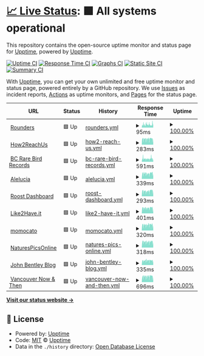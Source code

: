 # [📈 Live Status](https://upptime.github.io/upptime): <!--live status--> **🟩 All systems operational**

This repository contains the open-source uptime monitor and status page for [Upptime](https://upptime.js.org), powered by [Upptime](https://github.com/upptime/upptime).

[![Uptime CI](https://github.com/rounders/up/workflows/Uptime%20CI/badge.svg)](https://github.com/rounders/up/actions?query=workflow%3A%22Uptime+CI%22)
[![Response Time CI](https://github.com/rounders/up/workflows/Response%20Time%20CI/badge.svg)](https://github.com/rounders/up/actions?query=workflow%3A%22Response+Time+CI%22)
[![Graphs CI](https://github.com/rounders/up/workflows/Graphs%20CI/badge.svg)](https://github.com/rounders/up/actions?query=workflow%3A%22Graphs+CI%22)
[![Static Site CI](https://github.com/rounders/up/workflows/Static%20Site%20CI/badge.svg)](https://github.com/rounders/up/actions?query=workflow%3A%22Static+Site+CI%22)
[![Summary CI](https://github.com/rounders/up/workflows/Summary%20CI/badge.svg)](https://github.com/rounders/up/actions?query=workflow%3A%22Summary+CI%22)

With [Upptime](https://upptime.js.org), you can get your own unlimited and free uptime monitor and status page, powered entirely by a GitHub repository. We use [Issues](https://github.com/upptime/upptime/issues) as incident reports, [Actions](https://github.com/rounders/up/actions) as uptime monitors, and [Pages](https://upptime.github.io/upptime) for the status page.

<!--start: status pages-->
<!-- This summary is generated by Upptime (https://github.com/upptime/upptime) -->
<!-- Do not edit this manually, your changes will be overwritten -->
<!-- prettier-ignore -->
| URL | Status | History | Response Time | Uptime |
| --- | ------ | ------- | ------------- | ------ |
| <img alt="" src="https://icons.duckduckgo.com/ip3/www.rounders.ca.ico" height="13"> [Rounders](https://www.rounders.ca) | 🟩 Up | [rounders.yml](https://github.com/rounders/up/commits/HEAD/history/rounders.yml) | <details><summary><img alt="Response time graph" src="./graphs/rounders/response-time-week.png" height="20"> 95ms</summary><br><a href="https://rounders.github.io/up/history/rounders"><img alt="Response time 128" src="https://img.shields.io/endpoint?url=https%3A%2F%2Fraw.githubusercontent.com%2Frounders%2Fup%2FHEAD%2Fapi%2Frounders%2Fresponse-time.json"></a><br><a href="https://rounders.github.io/up/history/rounders"><img alt="24-hour response time 103" src="https://img.shields.io/endpoint?url=https%3A%2F%2Fraw.githubusercontent.com%2Frounders%2Fup%2FHEAD%2Fapi%2Frounders%2Fresponse-time-day.json"></a><br><a href="https://rounders.github.io/up/history/rounders"><img alt="7-day response time 95" src="https://img.shields.io/endpoint?url=https%3A%2F%2Fraw.githubusercontent.com%2Frounders%2Fup%2FHEAD%2Fapi%2Frounders%2Fresponse-time-week.json"></a><br><a href="https://rounders.github.io/up/history/rounders"><img alt="30-day response time 141" src="https://img.shields.io/endpoint?url=https%3A%2F%2Fraw.githubusercontent.com%2Frounders%2Fup%2FHEAD%2Fapi%2Frounders%2Fresponse-time-month.json"></a><br><a href="https://rounders.github.io/up/history/rounders"><img alt="1-year response time 128" src="https://img.shields.io/endpoint?url=https%3A%2F%2Fraw.githubusercontent.com%2Frounders%2Fup%2FHEAD%2Fapi%2Frounders%2Fresponse-time-year.json"></a></details> | <details><summary><a href="https://rounders.github.io/up/history/rounders">100.00%</a></summary><a href="https://rounders.github.io/up/history/rounders"><img alt="All-time uptime 100.00%" src="https://img.shields.io/endpoint?url=https%3A%2F%2Fraw.githubusercontent.com%2Frounders%2Fup%2FHEAD%2Fapi%2Frounders%2Fuptime.json"></a><br><a href="https://rounders.github.io/up/history/rounders"><img alt="24-hour uptime 100.00%" src="https://img.shields.io/endpoint?url=https%3A%2F%2Fraw.githubusercontent.com%2Frounders%2Fup%2FHEAD%2Fapi%2Frounders%2Fuptime-day.json"></a><br><a href="https://rounders.github.io/up/history/rounders"><img alt="7-day uptime 100.00%" src="https://img.shields.io/endpoint?url=https%3A%2F%2Fraw.githubusercontent.com%2Frounders%2Fup%2FHEAD%2Fapi%2Frounders%2Fuptime-week.json"></a><br><a href="https://rounders.github.io/up/history/rounders"><img alt="30-day uptime 100.00%" src="https://img.shields.io/endpoint?url=https%3A%2F%2Fraw.githubusercontent.com%2Frounders%2Fup%2FHEAD%2Fapi%2Frounders%2Fuptime-month.json"></a><br><a href="https://rounders.github.io/up/history/rounders"><img alt="1-year uptime 100.00%" src="https://img.shields.io/endpoint?url=https%3A%2F%2Fraw.githubusercontent.com%2Frounders%2Fup%2FHEAD%2Fapi%2Frounders%2Fuptime-year.json"></a></details>
| <img alt="" src="https://icons.duckduckgo.com/ip3/how2reach.us.ico" height="13"> [How2ReachUs](https://how2reach.us) | 🟩 Up | [how2-reach-us.yml](https://github.com/rounders/up/commits/HEAD/history/how2-reach-us.yml) | <details><summary><img alt="Response time graph" src="./graphs/how2-reach-us/response-time-week.png" height="20"> 283ms</summary><br><a href="https://rounders.github.io/up/history/how2-reach-us"><img alt="Response time 249" src="https://img.shields.io/endpoint?url=https%3A%2F%2Fraw.githubusercontent.com%2Frounders%2Fup%2FHEAD%2Fapi%2Fhow2-reach-us%2Fresponse-time.json"></a><br><a href="https://rounders.github.io/up/history/how2-reach-us"><img alt="24-hour response time 263" src="https://img.shields.io/endpoint?url=https%3A%2F%2Fraw.githubusercontent.com%2Frounders%2Fup%2FHEAD%2Fapi%2Fhow2-reach-us%2Fresponse-time-day.json"></a><br><a href="https://rounders.github.io/up/history/how2-reach-us"><img alt="7-day response time 283" src="https://img.shields.io/endpoint?url=https%3A%2F%2Fraw.githubusercontent.com%2Frounders%2Fup%2FHEAD%2Fapi%2Fhow2-reach-us%2Fresponse-time-week.json"></a><br><a href="https://rounders.github.io/up/history/how2-reach-us"><img alt="30-day response time 275" src="https://img.shields.io/endpoint?url=https%3A%2F%2Fraw.githubusercontent.com%2Frounders%2Fup%2FHEAD%2Fapi%2Fhow2-reach-us%2Fresponse-time-month.json"></a><br><a href="https://rounders.github.io/up/history/how2-reach-us"><img alt="1-year response time 249" src="https://img.shields.io/endpoint?url=https%3A%2F%2Fraw.githubusercontent.com%2Frounders%2Fup%2FHEAD%2Fapi%2Fhow2-reach-us%2Fresponse-time-year.json"></a></details> | <details><summary><a href="https://rounders.github.io/up/history/how2-reach-us">100.00%</a></summary><a href="https://rounders.github.io/up/history/how2-reach-us"><img alt="All-time uptime 100.00%" src="https://img.shields.io/endpoint?url=https%3A%2F%2Fraw.githubusercontent.com%2Frounders%2Fup%2FHEAD%2Fapi%2Fhow2-reach-us%2Fuptime.json"></a><br><a href="https://rounders.github.io/up/history/how2-reach-us"><img alt="24-hour uptime 100.00%" src="https://img.shields.io/endpoint?url=https%3A%2F%2Fraw.githubusercontent.com%2Frounders%2Fup%2FHEAD%2Fapi%2Fhow2-reach-us%2Fuptime-day.json"></a><br><a href="https://rounders.github.io/up/history/how2-reach-us"><img alt="7-day uptime 100.00%" src="https://img.shields.io/endpoint?url=https%3A%2F%2Fraw.githubusercontent.com%2Frounders%2Fup%2FHEAD%2Fapi%2Fhow2-reach-us%2Fuptime-week.json"></a><br><a href="https://rounders.github.io/up/history/how2-reach-us"><img alt="30-day uptime 100.00%" src="https://img.shields.io/endpoint?url=https%3A%2F%2Fraw.githubusercontent.com%2Frounders%2Fup%2FHEAD%2Fapi%2Fhow2-reach-us%2Fuptime-month.json"></a><br><a href="https://rounders.github.io/up/history/how2-reach-us"><img alt="1-year uptime 100.00%" src="https://img.shields.io/endpoint?url=https%3A%2F%2Fraw.githubusercontent.com%2Frounders%2Fup%2FHEAD%2Fapi%2Fhow2-reach-us%2Fuptime-year.json"></a></details>
| <img alt="" src="https://icons.duckduckgo.com/ip3/bcrarebirdrecords.ca.ico" height="13"> [BC Rare Bird Records](https://bcrarebirdrecords.ca) | 🟩 Up | [bc-rare-bird-records.yml](https://github.com/rounders/up/commits/HEAD/history/bc-rare-bird-records.yml) | <details><summary><img alt="Response time graph" src="./graphs/bc-rare-bird-records/response-time-week.png" height="20"> 591ms</summary><br><a href="https://rounders.github.io/up/history/bc-rare-bird-records"><img alt="Response time 499" src="https://img.shields.io/endpoint?url=https%3A%2F%2Fraw.githubusercontent.com%2Frounders%2Fup%2FHEAD%2Fapi%2Fbc-rare-bird-records%2Fresponse-time.json"></a><br><a href="https://rounders.github.io/up/history/bc-rare-bird-records"><img alt="24-hour response time 535" src="https://img.shields.io/endpoint?url=https%3A%2F%2Fraw.githubusercontent.com%2Frounders%2Fup%2FHEAD%2Fapi%2Fbc-rare-bird-records%2Fresponse-time-day.json"></a><br><a href="https://rounders.github.io/up/history/bc-rare-bird-records"><img alt="7-day response time 591" src="https://img.shields.io/endpoint?url=https%3A%2F%2Fraw.githubusercontent.com%2Frounders%2Fup%2FHEAD%2Fapi%2Fbc-rare-bird-records%2Fresponse-time-week.json"></a><br><a href="https://rounders.github.io/up/history/bc-rare-bird-records"><img alt="30-day response time 551" src="https://img.shields.io/endpoint?url=https%3A%2F%2Fraw.githubusercontent.com%2Frounders%2Fup%2FHEAD%2Fapi%2Fbc-rare-bird-records%2Fresponse-time-month.json"></a><br><a href="https://rounders.github.io/up/history/bc-rare-bird-records"><img alt="1-year response time 499" src="https://img.shields.io/endpoint?url=https%3A%2F%2Fraw.githubusercontent.com%2Frounders%2Fup%2FHEAD%2Fapi%2Fbc-rare-bird-records%2Fresponse-time-year.json"></a></details> | <details><summary><a href="https://rounders.github.io/up/history/bc-rare-bird-records">100.00%</a></summary><a href="https://rounders.github.io/up/history/bc-rare-bird-records"><img alt="All-time uptime 100.00%" src="https://img.shields.io/endpoint?url=https%3A%2F%2Fraw.githubusercontent.com%2Frounders%2Fup%2FHEAD%2Fapi%2Fbc-rare-bird-records%2Fuptime.json"></a><br><a href="https://rounders.github.io/up/history/bc-rare-bird-records"><img alt="24-hour uptime 100.00%" src="https://img.shields.io/endpoint?url=https%3A%2F%2Fraw.githubusercontent.com%2Frounders%2Fup%2FHEAD%2Fapi%2Fbc-rare-bird-records%2Fuptime-day.json"></a><br><a href="https://rounders.github.io/up/history/bc-rare-bird-records"><img alt="7-day uptime 100.00%" src="https://img.shields.io/endpoint?url=https%3A%2F%2Fraw.githubusercontent.com%2Frounders%2Fup%2FHEAD%2Fapi%2Fbc-rare-bird-records%2Fuptime-week.json"></a><br><a href="https://rounders.github.io/up/history/bc-rare-bird-records"><img alt="30-day uptime 100.00%" src="https://img.shields.io/endpoint?url=https%3A%2F%2Fraw.githubusercontent.com%2Frounders%2Fup%2FHEAD%2Fapi%2Fbc-rare-bird-records%2Fuptime-month.json"></a><br><a href="https://rounders.github.io/up/history/bc-rare-bird-records"><img alt="1-year uptime 100.00%" src="https://img.shields.io/endpoint?url=https%3A%2F%2Fraw.githubusercontent.com%2Frounders%2Fup%2FHEAD%2Fapi%2Fbc-rare-bird-records%2Fuptime-year.json"></a></details>
| <img alt="" src="https://icons.duckduckgo.com/ip3/www.alelucia.com.ico" height="13"> [Alelucia](https://www.alelucia.com) | 🟩 Up | [alelucia.yml](https://github.com/rounders/up/commits/HEAD/history/alelucia.yml) | <details><summary><img alt="Response time graph" src="./graphs/alelucia/response-time-week.png" height="20"> 339ms</summary><br><a href="https://rounders.github.io/up/history/alelucia"><img alt="Response time 321" src="https://img.shields.io/endpoint?url=https%3A%2F%2Fraw.githubusercontent.com%2Frounders%2Fup%2FHEAD%2Fapi%2Falelucia%2Fresponse-time.json"></a><br><a href="https://rounders.github.io/up/history/alelucia"><img alt="24-hour response time 333" src="https://img.shields.io/endpoint?url=https%3A%2F%2Fraw.githubusercontent.com%2Frounders%2Fup%2FHEAD%2Fapi%2Falelucia%2Fresponse-time-day.json"></a><br><a href="https://rounders.github.io/up/history/alelucia"><img alt="7-day response time 339" src="https://img.shields.io/endpoint?url=https%3A%2F%2Fraw.githubusercontent.com%2Frounders%2Fup%2FHEAD%2Fapi%2Falelucia%2Fresponse-time-week.json"></a><br><a href="https://rounders.github.io/up/history/alelucia"><img alt="30-day response time 320" src="https://img.shields.io/endpoint?url=https%3A%2F%2Fraw.githubusercontent.com%2Frounders%2Fup%2FHEAD%2Fapi%2Falelucia%2Fresponse-time-month.json"></a><br><a href="https://rounders.github.io/up/history/alelucia"><img alt="1-year response time 321" src="https://img.shields.io/endpoint?url=https%3A%2F%2Fraw.githubusercontent.com%2Frounders%2Fup%2FHEAD%2Fapi%2Falelucia%2Fresponse-time-year.json"></a></details> | <details><summary><a href="https://rounders.github.io/up/history/alelucia">100.00%</a></summary><a href="https://rounders.github.io/up/history/alelucia"><img alt="All-time uptime 100.00%" src="https://img.shields.io/endpoint?url=https%3A%2F%2Fraw.githubusercontent.com%2Frounders%2Fup%2FHEAD%2Fapi%2Falelucia%2Fuptime.json"></a><br><a href="https://rounders.github.io/up/history/alelucia"><img alt="24-hour uptime 100.00%" src="https://img.shields.io/endpoint?url=https%3A%2F%2Fraw.githubusercontent.com%2Frounders%2Fup%2FHEAD%2Fapi%2Falelucia%2Fuptime-day.json"></a><br><a href="https://rounders.github.io/up/history/alelucia"><img alt="7-day uptime 100.00%" src="https://img.shields.io/endpoint?url=https%3A%2F%2Fraw.githubusercontent.com%2Frounders%2Fup%2FHEAD%2Fapi%2Falelucia%2Fuptime-week.json"></a><br><a href="https://rounders.github.io/up/history/alelucia"><img alt="30-day uptime 100.00%" src="https://img.shields.io/endpoint?url=https%3A%2F%2Fraw.githubusercontent.com%2Frounders%2Fup%2FHEAD%2Fapi%2Falelucia%2Fuptime-month.json"></a><br><a href="https://rounders.github.io/up/history/alelucia"><img alt="1-year uptime 100.00%" src="https://img.shields.io/endpoint?url=https%3A%2F%2Fraw.githubusercontent.com%2Frounders%2Fup%2FHEAD%2Fapi%2Falelucia%2Fuptime-year.json"></a></details>
| <img alt="" src="https://icons.duckduckgo.com/ip3/dashboard.roostsolar.com.ico" height="13"> [Roost Dashboard](https://dashboard.roostsolar.com) | 🟩 Up | [roost-dashboard.yml](https://github.com/rounders/up/commits/HEAD/history/roost-dashboard.yml) | <details><summary><img alt="Response time graph" src="./graphs/roost-dashboard/response-time-week.png" height="20"> 293ms</summary><br><a href="https://rounders.github.io/up/history/roost-dashboard"><img alt="Response time 308" src="https://img.shields.io/endpoint?url=https%3A%2F%2Fraw.githubusercontent.com%2Frounders%2Fup%2FHEAD%2Fapi%2Froost-dashboard%2Fresponse-time.json"></a><br><a href="https://rounders.github.io/up/history/roost-dashboard"><img alt="24-hour response time 267" src="https://img.shields.io/endpoint?url=https%3A%2F%2Fraw.githubusercontent.com%2Frounders%2Fup%2FHEAD%2Fapi%2Froost-dashboard%2Fresponse-time-day.json"></a><br><a href="https://rounders.github.io/up/history/roost-dashboard"><img alt="7-day response time 293" src="https://img.shields.io/endpoint?url=https%3A%2F%2Fraw.githubusercontent.com%2Frounders%2Fup%2FHEAD%2Fapi%2Froost-dashboard%2Fresponse-time-week.json"></a><br><a href="https://rounders.github.io/up/history/roost-dashboard"><img alt="30-day response time 311" src="https://img.shields.io/endpoint?url=https%3A%2F%2Fraw.githubusercontent.com%2Frounders%2Fup%2FHEAD%2Fapi%2Froost-dashboard%2Fresponse-time-month.json"></a><br><a href="https://rounders.github.io/up/history/roost-dashboard"><img alt="1-year response time 308" src="https://img.shields.io/endpoint?url=https%3A%2F%2Fraw.githubusercontent.com%2Frounders%2Fup%2FHEAD%2Fapi%2Froost-dashboard%2Fresponse-time-year.json"></a></details> | <details><summary><a href="https://rounders.github.io/up/history/roost-dashboard">100.00%</a></summary><a href="https://rounders.github.io/up/history/roost-dashboard"><img alt="All-time uptime 100.00%" src="https://img.shields.io/endpoint?url=https%3A%2F%2Fraw.githubusercontent.com%2Frounders%2Fup%2FHEAD%2Fapi%2Froost-dashboard%2Fuptime.json"></a><br><a href="https://rounders.github.io/up/history/roost-dashboard"><img alt="24-hour uptime 100.00%" src="https://img.shields.io/endpoint?url=https%3A%2F%2Fraw.githubusercontent.com%2Frounders%2Fup%2FHEAD%2Fapi%2Froost-dashboard%2Fuptime-day.json"></a><br><a href="https://rounders.github.io/up/history/roost-dashboard"><img alt="7-day uptime 100.00%" src="https://img.shields.io/endpoint?url=https%3A%2F%2Fraw.githubusercontent.com%2Frounders%2Fup%2FHEAD%2Fapi%2Froost-dashboard%2Fuptime-week.json"></a><br><a href="https://rounders.github.io/up/history/roost-dashboard"><img alt="30-day uptime 100.00%" src="https://img.shields.io/endpoint?url=https%3A%2F%2Fraw.githubusercontent.com%2Frounders%2Fup%2FHEAD%2Fapi%2Froost-dashboard%2Fuptime-month.json"></a><br><a href="https://rounders.github.io/up/history/roost-dashboard"><img alt="1-year uptime 100.00%" src="https://img.shields.io/endpoint?url=https%3A%2F%2Fraw.githubusercontent.com%2Frounders%2Fup%2FHEAD%2Fapi%2Froost-dashboard%2Fuptime-year.json"></a></details>
| <img alt="" src="https://icons.duckduckgo.com/ip3/like2have.it.ico" height="13"> [Like2Have.it](https://like2have.it) | 🟩 Up | [like2-have-it.yml](https://github.com/rounders/up/commits/HEAD/history/like2-have-it.yml) | <details><summary><img alt="Response time graph" src="./graphs/like2-have-it/response-time-week.png" height="20"> 401ms</summary><br><a href="https://rounders.github.io/up/history/like2-have-it"><img alt="Response time 415" src="https://img.shields.io/endpoint?url=https%3A%2F%2Fraw.githubusercontent.com%2Frounders%2Fup%2FHEAD%2Fapi%2Flike2-have-it%2Fresponse-time.json"></a><br><a href="https://rounders.github.io/up/history/like2-have-it"><img alt="24-hour response time 412" src="https://img.shields.io/endpoint?url=https%3A%2F%2Fraw.githubusercontent.com%2Frounders%2Fup%2FHEAD%2Fapi%2Flike2-have-it%2Fresponse-time-day.json"></a><br><a href="https://rounders.github.io/up/history/like2-have-it"><img alt="7-day response time 401" src="https://img.shields.io/endpoint?url=https%3A%2F%2Fraw.githubusercontent.com%2Frounders%2Fup%2FHEAD%2Fapi%2Flike2-have-it%2Fresponse-time-week.json"></a><br><a href="https://rounders.github.io/up/history/like2-have-it"><img alt="30-day response time 387" src="https://img.shields.io/endpoint?url=https%3A%2F%2Fraw.githubusercontent.com%2Frounders%2Fup%2FHEAD%2Fapi%2Flike2-have-it%2Fresponse-time-month.json"></a><br><a href="https://rounders.github.io/up/history/like2-have-it"><img alt="1-year response time 415" src="https://img.shields.io/endpoint?url=https%3A%2F%2Fraw.githubusercontent.com%2Frounders%2Fup%2FHEAD%2Fapi%2Flike2-have-it%2Fresponse-time-year.json"></a></details> | <details><summary><a href="https://rounders.github.io/up/history/like2-have-it">100.00%</a></summary><a href="https://rounders.github.io/up/history/like2-have-it"><img alt="All-time uptime 100.00%" src="https://img.shields.io/endpoint?url=https%3A%2F%2Fraw.githubusercontent.com%2Frounders%2Fup%2FHEAD%2Fapi%2Flike2-have-it%2Fuptime.json"></a><br><a href="https://rounders.github.io/up/history/like2-have-it"><img alt="24-hour uptime 100.00%" src="https://img.shields.io/endpoint?url=https%3A%2F%2Fraw.githubusercontent.com%2Frounders%2Fup%2FHEAD%2Fapi%2Flike2-have-it%2Fuptime-day.json"></a><br><a href="https://rounders.github.io/up/history/like2-have-it"><img alt="7-day uptime 100.00%" src="https://img.shields.io/endpoint?url=https%3A%2F%2Fraw.githubusercontent.com%2Frounders%2Fup%2FHEAD%2Fapi%2Flike2-have-it%2Fuptime-week.json"></a><br><a href="https://rounders.github.io/up/history/like2-have-it"><img alt="30-day uptime 100.00%" src="https://img.shields.io/endpoint?url=https%3A%2F%2Fraw.githubusercontent.com%2Frounders%2Fup%2FHEAD%2Fapi%2Flike2-have-it%2Fuptime-month.json"></a><br><a href="https://rounders.github.io/up/history/like2-have-it"><img alt="1-year uptime 100.00%" src="https://img.shields.io/endpoint?url=https%3A%2F%2Fraw.githubusercontent.com%2Frounders%2Fup%2FHEAD%2Fapi%2Flike2-have-it%2Fuptime-year.json"></a></details>
| <img alt="" src="https://icons.duckduckgo.com/ip3/momocato.com.ico" height="13"> [momocato](https://momocato.com) | 🟩 Up | [momocato.yml](https://github.com/rounders/up/commits/HEAD/history/momocato.yml) | <details><summary><img alt="Response time graph" src="./graphs/momocato/response-time-week.png" height="20"> 320ms</summary><br><a href="https://rounders.github.io/up/history/momocato"><img alt="Response time 284" src="https://img.shields.io/endpoint?url=https%3A%2F%2Fraw.githubusercontent.com%2Frounders%2Fup%2FHEAD%2Fapi%2Fmomocato%2Fresponse-time.json"></a><br><a href="https://rounders.github.io/up/history/momocato"><img alt="24-hour response time 303" src="https://img.shields.io/endpoint?url=https%3A%2F%2Fraw.githubusercontent.com%2Frounders%2Fup%2FHEAD%2Fapi%2Fmomocato%2Fresponse-time-day.json"></a><br><a href="https://rounders.github.io/up/history/momocato"><img alt="7-day response time 320" src="https://img.shields.io/endpoint?url=https%3A%2F%2Fraw.githubusercontent.com%2Frounders%2Fup%2FHEAD%2Fapi%2Fmomocato%2Fresponse-time-week.json"></a><br><a href="https://rounders.github.io/up/history/momocato"><img alt="30-day response time 301" src="https://img.shields.io/endpoint?url=https%3A%2F%2Fraw.githubusercontent.com%2Frounders%2Fup%2FHEAD%2Fapi%2Fmomocato%2Fresponse-time-month.json"></a><br><a href="https://rounders.github.io/up/history/momocato"><img alt="1-year response time 284" src="https://img.shields.io/endpoint?url=https%3A%2F%2Fraw.githubusercontent.com%2Frounders%2Fup%2FHEAD%2Fapi%2Fmomocato%2Fresponse-time-year.json"></a></details> | <details><summary><a href="https://rounders.github.io/up/history/momocato">100.00%</a></summary><a href="https://rounders.github.io/up/history/momocato"><img alt="All-time uptime 100.00%" src="https://img.shields.io/endpoint?url=https%3A%2F%2Fraw.githubusercontent.com%2Frounders%2Fup%2FHEAD%2Fapi%2Fmomocato%2Fuptime.json"></a><br><a href="https://rounders.github.io/up/history/momocato"><img alt="24-hour uptime 100.00%" src="https://img.shields.io/endpoint?url=https%3A%2F%2Fraw.githubusercontent.com%2Frounders%2Fup%2FHEAD%2Fapi%2Fmomocato%2Fuptime-day.json"></a><br><a href="https://rounders.github.io/up/history/momocato"><img alt="7-day uptime 100.00%" src="https://img.shields.io/endpoint?url=https%3A%2F%2Fraw.githubusercontent.com%2Frounders%2Fup%2FHEAD%2Fapi%2Fmomocato%2Fuptime-week.json"></a><br><a href="https://rounders.github.io/up/history/momocato"><img alt="30-day uptime 100.00%" src="https://img.shields.io/endpoint?url=https%3A%2F%2Fraw.githubusercontent.com%2Frounders%2Fup%2FHEAD%2Fapi%2Fmomocato%2Fuptime-month.json"></a><br><a href="https://rounders.github.io/up/history/momocato"><img alt="1-year uptime 100.00%" src="https://img.shields.io/endpoint?url=https%3A%2F%2Fraw.githubusercontent.com%2Frounders%2Fup%2FHEAD%2Fapi%2Fmomocato%2Fuptime-year.json"></a></details>
| <img alt="" src="https://icons.duckduckgo.com/ip3/www.naturespicsonline.com.ico" height="13"> [NaturesPicsOnline](https://www.naturespicsonline.com) | 🟩 Up | [natures-pics-online.yml](https://github.com/rounders/up/commits/HEAD/history/natures-pics-online.yml) | <details><summary><img alt="Response time graph" src="./graphs/natures-pics-online/response-time-week.png" height="20"> 318ms</summary><br><a href="https://rounders.github.io/up/history/natures-pics-online"><img alt="Response time 286" src="https://img.shields.io/endpoint?url=https%3A%2F%2Fraw.githubusercontent.com%2Frounders%2Fup%2FHEAD%2Fapi%2Fnatures-pics-online%2Fresponse-time.json"></a><br><a href="https://rounders.github.io/up/history/natures-pics-online"><img alt="24-hour response time 291" src="https://img.shields.io/endpoint?url=https%3A%2F%2Fraw.githubusercontent.com%2Frounders%2Fup%2FHEAD%2Fapi%2Fnatures-pics-online%2Fresponse-time-day.json"></a><br><a href="https://rounders.github.io/up/history/natures-pics-online"><img alt="7-day response time 318" src="https://img.shields.io/endpoint?url=https%3A%2F%2Fraw.githubusercontent.com%2Frounders%2Fup%2FHEAD%2Fapi%2Fnatures-pics-online%2Fresponse-time-week.json"></a><br><a href="https://rounders.github.io/up/history/natures-pics-online"><img alt="30-day response time 305" src="https://img.shields.io/endpoint?url=https%3A%2F%2Fraw.githubusercontent.com%2Frounders%2Fup%2FHEAD%2Fapi%2Fnatures-pics-online%2Fresponse-time-month.json"></a><br><a href="https://rounders.github.io/up/history/natures-pics-online"><img alt="1-year response time 286" src="https://img.shields.io/endpoint?url=https%3A%2F%2Fraw.githubusercontent.com%2Frounders%2Fup%2FHEAD%2Fapi%2Fnatures-pics-online%2Fresponse-time-year.json"></a></details> | <details><summary><a href="https://rounders.github.io/up/history/natures-pics-online">100.00%</a></summary><a href="https://rounders.github.io/up/history/natures-pics-online"><img alt="All-time uptime 100.00%" src="https://img.shields.io/endpoint?url=https%3A%2F%2Fraw.githubusercontent.com%2Frounders%2Fup%2FHEAD%2Fapi%2Fnatures-pics-online%2Fuptime.json"></a><br><a href="https://rounders.github.io/up/history/natures-pics-online"><img alt="24-hour uptime 100.00%" src="https://img.shields.io/endpoint?url=https%3A%2F%2Fraw.githubusercontent.com%2Frounders%2Fup%2FHEAD%2Fapi%2Fnatures-pics-online%2Fuptime-day.json"></a><br><a href="https://rounders.github.io/up/history/natures-pics-online"><img alt="7-day uptime 100.00%" src="https://img.shields.io/endpoint?url=https%3A%2F%2Fraw.githubusercontent.com%2Frounders%2Fup%2FHEAD%2Fapi%2Fnatures-pics-online%2Fuptime-week.json"></a><br><a href="https://rounders.github.io/up/history/natures-pics-online"><img alt="30-day uptime 100.00%" src="https://img.shields.io/endpoint?url=https%3A%2F%2Fraw.githubusercontent.com%2Frounders%2Fup%2FHEAD%2Fapi%2Fnatures-pics-online%2Fuptime-month.json"></a><br><a href="https://rounders.github.io/up/history/natures-pics-online"><img alt="1-year uptime 100.00%" src="https://img.shields.io/endpoint?url=https%3A%2F%2Fraw.githubusercontent.com%2Frounders%2Fup%2FHEAD%2Fapi%2Fnatures-pics-online%2Fuptime-year.json"></a></details>
| <img alt="" src="https://icons.duckduckgo.com/ip3/blog.johnbentley.ca.ico" height="13"> [John Bentley Blog](https://blog.johnbentley.ca) | 🟩 Up | [john-bentley-blog.yml](https://github.com/rounders/up/commits/HEAD/history/john-bentley-blog.yml) | <details><summary><img alt="Response time graph" src="./graphs/john-bentley-blog/response-time-week.png" height="20"> 335ms</summary><br><a href="https://rounders.github.io/up/history/john-bentley-blog"><img alt="Response time 354" src="https://img.shields.io/endpoint?url=https%3A%2F%2Fraw.githubusercontent.com%2Frounders%2Fup%2FHEAD%2Fapi%2Fjohn-bentley-blog%2Fresponse-time.json"></a><br><a href="https://rounders.github.io/up/history/john-bentley-blog"><img alt="24-hour response time 309" src="https://img.shields.io/endpoint?url=https%3A%2F%2Fraw.githubusercontent.com%2Frounders%2Fup%2FHEAD%2Fapi%2Fjohn-bentley-blog%2Fresponse-time-day.json"></a><br><a href="https://rounders.github.io/up/history/john-bentley-blog"><img alt="7-day response time 335" src="https://img.shields.io/endpoint?url=https%3A%2F%2Fraw.githubusercontent.com%2Frounders%2Fup%2FHEAD%2Fapi%2Fjohn-bentley-blog%2Fresponse-time-week.json"></a><br><a href="https://rounders.github.io/up/history/john-bentley-blog"><img alt="30-day response time 327" src="https://img.shields.io/endpoint?url=https%3A%2F%2Fraw.githubusercontent.com%2Frounders%2Fup%2FHEAD%2Fapi%2Fjohn-bentley-blog%2Fresponse-time-month.json"></a><br><a href="https://rounders.github.io/up/history/john-bentley-blog"><img alt="1-year response time 354" src="https://img.shields.io/endpoint?url=https%3A%2F%2Fraw.githubusercontent.com%2Frounders%2Fup%2FHEAD%2Fapi%2Fjohn-bentley-blog%2Fresponse-time-year.json"></a></details> | <details><summary><a href="https://rounders.github.io/up/history/john-bentley-blog">100.00%</a></summary><a href="https://rounders.github.io/up/history/john-bentley-blog"><img alt="All-time uptime 99.97%" src="https://img.shields.io/endpoint?url=https%3A%2F%2Fraw.githubusercontent.com%2Frounders%2Fup%2FHEAD%2Fapi%2Fjohn-bentley-blog%2Fuptime.json"></a><br><a href="https://rounders.github.io/up/history/john-bentley-blog"><img alt="24-hour uptime 100.00%" src="https://img.shields.io/endpoint?url=https%3A%2F%2Fraw.githubusercontent.com%2Frounders%2Fup%2FHEAD%2Fapi%2Fjohn-bentley-blog%2Fuptime-day.json"></a><br><a href="https://rounders.github.io/up/history/john-bentley-blog"><img alt="7-day uptime 100.00%" src="https://img.shields.io/endpoint?url=https%3A%2F%2Fraw.githubusercontent.com%2Frounders%2Fup%2FHEAD%2Fapi%2Fjohn-bentley-blog%2Fuptime-week.json"></a><br><a href="https://rounders.github.io/up/history/john-bentley-blog"><img alt="30-day uptime 100.00%" src="https://img.shields.io/endpoint?url=https%3A%2F%2Fraw.githubusercontent.com%2Frounders%2Fup%2FHEAD%2Fapi%2Fjohn-bentley-blog%2Fuptime-month.json"></a><br><a href="https://rounders.github.io/up/history/john-bentley-blog"><img alt="1-year uptime 99.97%" src="https://img.shields.io/endpoint?url=https%3A%2F%2Fraw.githubusercontent.com%2Frounders%2Fup%2FHEAD%2Fapi%2Fjohn-bentley-blog%2Fuptime-year.json"></a></details>
| <img alt="" src="https://icons.duckduckgo.com/ip3/vancouvernowandthen.com.ico" height="13"> [Vancouver Now & Then](https://vancouvernowandthen.com/) | 🟩 Up | [vancouver-now-and-then.yml](https://github.com/rounders/up/commits/HEAD/history/vancouver-now-and-then.yml) | <details><summary><img alt="Response time graph" src="./graphs/vancouver-now-and-then/response-time-week.png" height="20"> 696ms</summary><br><a href="https://rounders.github.io/up/history/vancouver-now-and-then"><img alt="Response time 598" src="https://img.shields.io/endpoint?url=https%3A%2F%2Fraw.githubusercontent.com%2Frounders%2Fup%2FHEAD%2Fapi%2Fvancouver-now-and-then%2Fresponse-time.json"></a><br><a href="https://rounders.github.io/up/history/vancouver-now-and-then"><img alt="24-hour response time 643" src="https://img.shields.io/endpoint?url=https%3A%2F%2Fraw.githubusercontent.com%2Frounders%2Fup%2FHEAD%2Fapi%2Fvancouver-now-and-then%2Fresponse-time-day.json"></a><br><a href="https://rounders.github.io/up/history/vancouver-now-and-then"><img alt="7-day response time 696" src="https://img.shields.io/endpoint?url=https%3A%2F%2Fraw.githubusercontent.com%2Frounders%2Fup%2FHEAD%2Fapi%2Fvancouver-now-and-then%2Fresponse-time-week.json"></a><br><a href="https://rounders.github.io/up/history/vancouver-now-and-then"><img alt="30-day response time 651" src="https://img.shields.io/endpoint?url=https%3A%2F%2Fraw.githubusercontent.com%2Frounders%2Fup%2FHEAD%2Fapi%2Fvancouver-now-and-then%2Fresponse-time-month.json"></a><br><a href="https://rounders.github.io/up/history/vancouver-now-and-then"><img alt="1-year response time 598" src="https://img.shields.io/endpoint?url=https%3A%2F%2Fraw.githubusercontent.com%2Frounders%2Fup%2FHEAD%2Fapi%2Fvancouver-now-and-then%2Fresponse-time-year.json"></a></details> | <details><summary><a href="https://rounders.github.io/up/history/vancouver-now-and-then">100.00%</a></summary><a href="https://rounders.github.io/up/history/vancouver-now-and-then"><img alt="All-time uptime 100.00%" src="https://img.shields.io/endpoint?url=https%3A%2F%2Fraw.githubusercontent.com%2Frounders%2Fup%2FHEAD%2Fapi%2Fvancouver-now-and-then%2Fuptime.json"></a><br><a href="https://rounders.github.io/up/history/vancouver-now-and-then"><img alt="24-hour uptime 100.00%" src="https://img.shields.io/endpoint?url=https%3A%2F%2Fraw.githubusercontent.com%2Frounders%2Fup%2FHEAD%2Fapi%2Fvancouver-now-and-then%2Fuptime-day.json"></a><br><a href="https://rounders.github.io/up/history/vancouver-now-and-then"><img alt="7-day uptime 100.00%" src="https://img.shields.io/endpoint?url=https%3A%2F%2Fraw.githubusercontent.com%2Frounders%2Fup%2FHEAD%2Fapi%2Fvancouver-now-and-then%2Fuptime-week.json"></a><br><a href="https://rounders.github.io/up/history/vancouver-now-and-then"><img alt="30-day uptime 100.00%" src="https://img.shields.io/endpoint?url=https%3A%2F%2Fraw.githubusercontent.com%2Frounders%2Fup%2FHEAD%2Fapi%2Fvancouver-now-and-then%2Fuptime-month.json"></a><br><a href="https://rounders.github.io/up/history/vancouver-now-and-then"><img alt="1-year uptime 100.00%" src="https://img.shields.io/endpoint?url=https%3A%2F%2Fraw.githubusercontent.com%2Frounders%2Fup%2FHEAD%2Fapi%2Fvancouver-now-and-then%2Fuptime-year.json"></a></details>

<!--end: status pages-->

[**Visit our status website →**](https://rounders.github.io/up)

## 📄 License

- Powered by: [Upptime](https://github.com/upptime/upptime)
- Code: [MIT](./LICENSE) © [Upptime](https://upptime.js.org)
- Data in the `./history` directory: [Open Database License](https://opendatacommons.org/licenses/odbl/1-0/)
